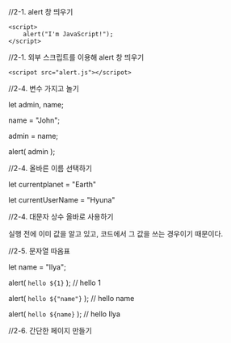 //2-1. alert 창 띄우기
<!DOCTYPE html>
<html>

<body>

    <script>
        alert("I'm JavaScript!");
    </script>

</body>

</html>

//2-1. 외부 스크립트를 이용해 alert 창 띄우기
<!DOCTYPE html>
<html>
    
<body>

    <scripot src="alert.js"></scripot>
    
</body>

</html>


//2-4. 변수 가지고 놀기

let admin, name;

name = "John";

admin = name;

alert( admin );


//2-4. 올바른 이름 선택하기

let currentplanet = "Earth"

let currentUserName = "Hyuna"


//2-4. 대문자 상수 올바로 사용하기

실행 전에 이미 값을 알고 있고, 코드에서 그 값을 쓰는 경우이기 때문이다.


//2-5. 문자열 따옴표

let name = "Ilya";

alert( `hello ${1}` ); // hello 1

alert( `hello ${"name"}` ); // hello name

alert( `hello ${name}` ); // hello Ilya


//2-6. 간단한 페이지 만들기

